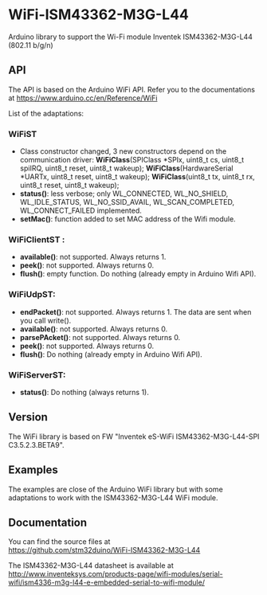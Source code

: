 # WiFi-ISM43362-M3G-L44
Arduino library to support the Wi-Fi module Inventek ISM43362-M3G-L44 (802.11 b/g/n)

## API

The API is based on the Arduino WiFi API. Refer you to the documentations at
https://www.arduino.cc/en/Reference/WiFi

List of the adaptations:

### WiFiST
* Class constructor changed, 3 new constructors depend on the communication driver:
**WiFiClass**(SPIClass \*SPIx, uint8_t cs, uint8_t spiIRQ, uint8_t reset, uint8_t wakeup);
**WiFiClass**(HardwareSerial \*UARTx, uint8_t reset, uint8_t wakeup);
**WiFiClass**(uint8_t tx, uint8_t rx, uint8_t reset, uint8_t wakeup);
* **status()**: less verbose; only WL_CONNECTED, WL_NO_SHIELD, WL_IDLE_STATUS, WL_NO_SSID_AVAIL, WL_SCAN_COMPLETED, WL_CONNECT_FAILED implemented.
* **setMac()**: function added to set MAC address of the Wifi module.

### WiFiClientST :
* **available()**: not supported. Always returns 1.
* **peek()**: not supported. Always returns 0.
* **flush()**: empty function. Do nothing (already empty in Arduino Wifi API).

### WiFiUdpST:
* **endPacket()**: not supported. Always returns 1. The data are sent when you call
write().
* **available()**: not supported. Always returns 0.
* **parsePAcket()**: not supported. Always returns 0.
* **peek()**: not supported. Always returns 0.
* **flush()**: Do nothing (already empty in Arduino Wifi API).

### WiFiServerST:
* **status()**: Do nothing (always returns 1).

## Version

The WiFi library is based on FW "Inventek eS-WiFi ISM43362-M3G-L44-SPI C3.5.2.3.BETA9".

## Examples

The examples are close of the Arduino WiFi library but with some adaptations to work
with the ISM43362-M3G-L44 WiFi module.

## Documentation

You can find the source files at  
https://github.com/stm32duino/WiFi-ISM43362-M3G-L44

The ISM43362-M3G-L44 datasheet is available at  
http://www.inventeksys.com/products-page/wifi-modules/serial-wifi/ism4336-m3g-l44-e-embedded-serial-to-wifi-module/
